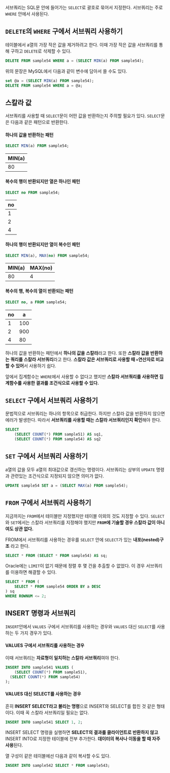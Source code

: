 서브쿼리는 SQL문 안에 들어가는 `SELECT`로 괄호로 묶어서 지정한다. 서브쿼리는 주로 `WHERE` 안에서 사용된다.



## `DELETE`의 `WHERE` 구에서 서브쿼리 사용하기

테이블에서 a열의 가장 작은 값을 제거하려고 한다. 이때 가장 작은 값을 서브쿼리를 통해 구하고 `DELETE`로 삭제할 수 있다.

```sql
DELETE FROM sample54 WHERE a = (SELECT MIN(a) FROM sample54);
```

위의 문장은 MySQL에서 다음과 같이 변수에 담아서 쓸 수도 있다.

```sql
set @a = (SELECT MIN(a) FROM sample54);
DELETE FROM sample54 WHERE a = @a;
```



## 스칼라 값

서브쿼리를 사용할 때 `SELECT`문이 어떤 값을 반환하는지 주의할 필요가 있다. `SELECT`문은 다음과 같은 패턴으로 반환한다.



#### 하나의 값을 반환하는 패턴

```sql
SELECT MIN(a) FROM sample54;
```

| MIN(a) |
| ------ |
| 80     |



#### 복수의 행이 반환되지만 열은 하나인 패턴

```sql
SELECT no FROM sample54;
```

| no   |
| ---- |
| 1    |
| 2    |
| 4    |



#### 하나의 행이 반환되지만 열이 복수인 패턴

```sql
SELECT MIN(a), MAX(no) FROM sample54;
```

| MIN(a) | MAX(no) |
| ------ | ------- |
| 80     | 4       |



#### 복수의 행, 복수의 열이 반환되는 패턴

```sql
SELECT no, a FROM sample54;
```

| no   | a    |
| ---- | ---- |
| 1    | 100  |
| 2    | 900  |
| 4    | 80   |



하나의 값을 반환하는 패턴에서 **하나의 값을 스칼라**라고 한다. 또한 **스칼라 값을 반환하는 쿼리를 스칼라 서브쿼리**라고 한다. **스칼라 값은 서브쿼리로 사용할 때 `=`연산자로 비교할 수 있어**서 사용하기 쉽다.

앞에서 집계함수는 `WHERE`에서 사용할 수 없다고 했지만 **스칼라 서브쿼리를 사용하면 집계함수를 사용한 결과를 조건식으로 사용할 수 있다.**



## `SELECT` 구에서 서브쿼리 사용하기

문법적으로 서브쿼리는 하나의 항목으로 취급한다. 하지만 스칼라 값을 반환하지 않으면 에러가 발생한다. 따라서 **서브쿼리를 사용할 때는 스칼라 서브쿼리인지 확인**해야 한다.

```sql
SELECT
	(SELECT COUNT(*) FROM sample51) AS sq1,
	(SELECT COUNT(*) FROM sample54) AS sq2
```



## `SET` 구에서 서브쿼리 사용하기

a열의 값을 모두 a열의 최대값으로 갱신하는 명령이다. 서브쿼리는 상부의 `UPDATE` 명령과 관련있는 조건식으로 지정되지 않으면 의미가 없다.

```sql
UPDATE sample54 SET a = (SELECT MAX(a) FROM sample54);
```



## `FROM` 구에서 서브쿼리 사용하기

지금까지는 `FROM`에서 테이블만 지정했지만 테이블 이외의 것도 지정할 수 있다. `SELECT`와 `SET`에서는 스칼라 서브쿼리를 지정해야 했지만 **`FROM`에 기술할 경우 스칼라 값이 아니여도 상관 없다.**

FROM에서 서브쿼리를 사용하는 경우를 `SELECT` 안에 `SELECT`가 있는 **내포(nested)구조** 라고 한다.

```sql
SELECT * FROM (SELECT * FROM sample54) AS sq;
```



Oracle에는 `LIMIT`이 없기 때문에 정렬 후 몇 건을 추출할 수 없었다. 이 경우 서브쿼리를 이용하면 해결할 수 있다.

```sql
SELECT * FROM (
	SELECT * FROM sample54 ORDER BY a DESC
) sq
WHERE ROWNUM <= 2;
```



## INSERT 명령과 서브쿼리

`INSERT`안에서 `VALUES` 구에서 서브쿼리를 사용하는 경우와 `VALUES` 대신 `SELECT`를 사용하는 두 가지 경우가 있다.



#### VALUES 구에서 서브쿼리를 사용하는 경우

이때 서브쿼리는 **자료형이 일치하는 스칼라 서브쿼리**여야 한다.

```sql
INSERT INTO sample541 VALUES (
	(SELECT COUNT(*) FROM sample51),
  (SELECT COUNT(*) FROM sample54)
);
```



#### VALUES 대신 SELECT를 사용하는 경우

흔히 **INSERT SELECT라고 불리는 명령**으로 INSERT와 SELECT를 합친 것 같은 형태이다. 이때 꼭 스칼라 서브쿼리일 필요는 없다.

```sql
INSERT INTO sample541 SELECT 1, 2;
```



INSERT SELECT 명령을 실행하면 **SELECT의 결과를 클라이언트로 반환하지 않고** INSERT INTO로 지정한 테이블에 전부 추가한다. **데이터의 복사나 이동을 할 때 자주 사용**된다.

열 구성이 같은 테이블에선 다음과 같이 복사할 수도 있다.

```sql
INSERT INTO sample542 SELECT * FROM sample543;
```

